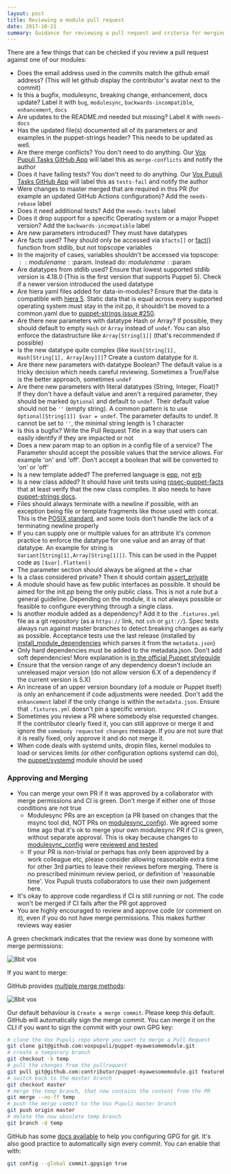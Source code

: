 ```yaml
---
layout: post
title: Reviewing a module pull request
date: 2017-10-21
summary: Guidance for reviewing a pull request and criteria for merging.
---
```


There are a few things that can be checked if you review a pull request against
one of our modules:

* Does the email address used in the commits match the github email address? (This will let github display the contributor's avatar next to the commit)
* Is this a bugfix, modulesync, breaking change, enhancement, docs update? Label it with `bug`, `modulesync`, `backwards-incompatible`, `enhancement`, `docs`
* Are updates to the README.md needed but missing? Label it with `needs-docs`
* Has the updated file(s) documented all of its parameters or and examples in the puppet-strings header? This needs to be updated as well.
* Are there merge conflicts? You don't need to do anything. Our [Vox Pupuli Tasks GitHub App][vpt] will label this as `merge-conflicts` and notify the author
* Does it have failing tests? You don't need to do anything. Our [Vox Pupuli Tasks GitHub App][vpt] will label this as `tests-fail` and notify the author
* Were changes to master merged that are required in this PR (for example an updated GitHub Actions configuration)? Add the `needs-rebase` label
* Does it need additional tests? Add the `needs-tests` label
* Does it drop support for a specific Operating system or a major Puppet version? Add the `backwards-incompatible` label
* Are new parameters introduced? They must have datatypes
* Are facts used? They should only be accessed via `$facts[]` or [fact()](https://github.com/puppetlabs/puppetlabs-stdlib/blob/master/REFERENCE.md#fact) function from stdlib, but not topscope variables
* In the majority of cases, variables shouldn't be accessed via topscope: $::modulename::$param. Instead do: $modulename::$param
* Are datatypes from stdlib used? Ensure that lowest supported stdlib version is 4.18.0 (This is the first version that supports Puppet 5). Check if a newer version introduced the used datatype
* Are hiera yaml files added for data-in-modules? Ensure that the data is compatible with [hiera 5](https://puppet.com/docs/puppet/5.3/hiera_migrate.html#use-cases-for-upgrading-to-hiera-5). Static data that is equal across every supported operating system must stay in the init.pp, it shouldn't be moved to a common.yaml due to [puppet-strings issue #250](https://github.com/puppetlabs/puppet-strings/issues/250).
* Are there new parameters with datatype Hash or Array? If possible, they should default to empty `Hash` or `Array` instead of `undef`. You can also enforce the datastructure like `Array[String[1]]` (that's recommended if possible)
* Is the new datatype quite complex (like `Hash[String[1], Hash[String[1], Array[Any]]]`? Create a custom datatype for it.
* Are there new parameters with datatype Boolean? The default value is a tricky decision which needs careful reviewing. Sometimes a True/False is the better approach, sometimes `undef`
* Are there new parameters with literal datatypes (String, Integer, Float)? If they don't have a default value and aren't a required parameter, they should be marked `Optional` and default to `undef`. Their default value should not be `''` (empty string). A common pattern is to use `Optional[String[1]] $var = undef`. The parameter defaults to undef. It cannot be set to `''`, the minimal string length is 1 character
* Is this a bugfix? Write the Pull Request Title in a way that users can easily identify if they are impacted or not
* Does a new param map to an option in a config file of a service? The Parameter should accept the possible values that the service allows. For example 'on' and 'off'. Don't accept a boolean that will be converted to 'on' or 'off'
* Is a new template added? The preferred language is [epp](https://puppet.com/docs/puppet/latest/lang_template_epp.html), not [erb](https://puppet.com/docs/puppet/latest/lang_template_erb.html)
* Is a new class added? It should have unit tests using [rpsec-puppet-facts](https://github.com/mcanevet/rspec-puppet-facts#rspec-puppet-facts) that at least verify that the new class compiles. It also needs to have [puppet-strings docs](https://puppet.com/docs/puppet/6.17/puppet_strings.html).
* Files should always terminate with a newline if possible, with an exception being file or template fragments like those used with concat. This is the [POSIX standard][posix], and some tools don't handle the lack of a terminating newline properly
* If you can supply one or multiple values for an attribute it's common practice to enforce the datatype for one value and an array of that datatype. An example for string is `Variant[String[1],Array[String[1]]]`. This can be used in the Puppet code as `[$var].flatten()`
* The parameter section should always be aligned at the `=` char
* Is a class considered private? Then it should contain [assert_private][as]
* A module should have as few public interfaces as possible. It should be aimed for the init.pp being the only public class. This is not a rule but a general guideline. Depending on the module, it is not always possible or feasible to configure everything through a single class.
* Is another module added as a dependency? Add it to the `.fixtures.yml` file as a git repository (as a `https://` link, not `ssh` or `git://`). Spec tests always run against master branches to detect breaking changes as early as possible. Acceptance tests use the last release (installed by [install_module_dependencies][imd] which parses it from the `metadata.json`)
* Only hard dependencies must be added to the metadata.json. Don't add soft dependencies! More explanation is [in the official Puppet styleguide][styleguide]
* Ensure that the version range of any dependency doesn't include an unreleased major version (do not allow version 6.X of a dependency if the current version is 5.X)
* An increase of an upper version boundary (of a module or Puppet itself) is only an enhancement if code adjustments were needed. Don't add the `enhancement` label if the only change is within the `metadata.json`. Ensure that `.fixtures.yml` doesn't pin a specific version.
* Sometimes you review a PR where somebody else requested changes. If the contributor clearly fixed it, you can still approve or merge it and ignore the `somebody requested changes` message. If you are not sure that it is really fixed, only approve it and do not merge it.
* When code deals with systemd units, dropin files, kernel modules to load or services limits (or other configuration options systemd can do), the [puppet/systemd][systemd] module should be used

### Approving and Merging

* You can merge your own PR if it was approved by a collaborator with merge permissions and CI is green. Don't merge if either one of those conditions are not true
  * Modulesync PRs are an exception (a PR based on changes that the msync tool did, NOT PRs on [modulesync_config][ms_docs]). We agreed some time ago that it's ok to merge your own modulesync PR if CI is green, without separate approval. This is okay because changes to [modulesync_config][ms_docs] were [reviewed and tested][ms_guide]
  * If your PR is non-trivial or perhaps has only been approved by a work colleague etc, please consider allowing reasonable extra time for other 3rd parties to leave their reviews before merging.
    There is no prescribed minimum review period, or definition of 'reasonable time'. Vox Pupuli trusts collaborators to use their own judgement here.
* It's okay to approve code regardless if CI is still running or not. The code won't be merged if CI fails after the PR got approved
* You are highly encouraged to review and approve code (or comment on it), even if you do not have merge permissions. This makes further reviews way easier

A green checkmark indicates that the review was done by someone with merge permissions:

<img alt="8bit vox" src="{{ site.url }}{{ site.baseurl }}/static/images/approved_pr_by_collaborator.png"/>

If you want to merge:

GitHub provides [multiple merge methods][methods]:

<img alt="8bit vox" src="{{ site.url }}{{ site.baseurl }}/static/images/merge_methods.png"/>

Our default behaviour is `Create a merge commit`. Please keep this default.
GitHub will automatically sign the merge commit. You can merge it on the CLI if
you want to sign the commit with your own GPG key:

```sh
# clone the Vox Pupuli repo where you want to merge a Pull Request
git clone git@github.com:voxpupuli/puppet-myawesomemodule.git
# create a temporary branch
git checkout -b temp
# pull the changes from the pullrequest
git pull git@github.com:contributor/puppet-myawesomemodule.git featurebranch_from_the_pr
# switch back to the master branch
git checkout master
# merge the temp branch, that now contains the content from the PR
git merge --no-ff temp
# push the merge commit to the Vox Pupuli master branch
git push origin master
# delete the now obsolete temp branch
git branch -d temp
```

GitHub has some [docs available][gpg] to help you configuring GPG for git.
It's also good practice to automatically sign every commit. You can enable that
with:

```sh
git config --global commit.gpgsign true
```

[ms_docs]: https://github.com/voxpupuli/modulesync_config#modulesync-configs
[ms_guide]: https://github.com/voxpupuli/modulesync_config#contribution
[vpt]: https://github.com/voxpupuli/vox-pupuli-tasks#vox-pupuli-tasks---the-webapp-for-community-management
[posix]: http://pubs.opengroup.org/onlinepubs/9699919799/basedefs/V1_chap03.html#tag_03_206
[as]: https://github.com/puppetlabs/puppetlabs-stdlib/blob/master/REFERENCE.md#assert_private
[imd]: https://github.com/puppetlabs/beaker-module_install_helper#install_module_dependencies
[styleguide]: https://puppet.com/docs/puppet/5.5/style_guide.html#dependencies
[methods]: https://help.github.com/en/articles/about-merge-methods-on-github
[gpg]: https://help.github.com/en/articles/generating-a-new-gpg-key
[systemd]:https://github.com/voxpupuli/puppet-systemd
